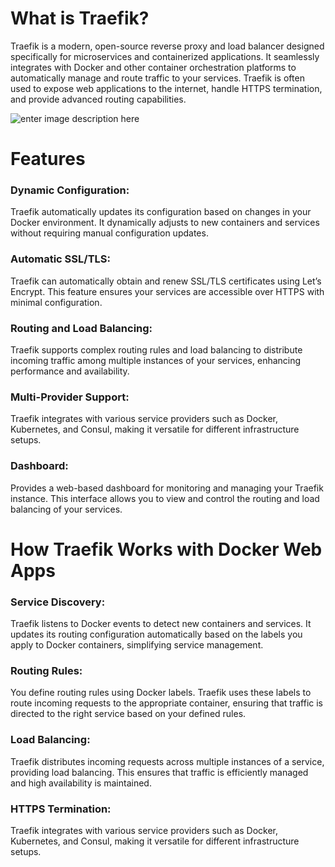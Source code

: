 
# **What is Traefik?**

Traefik is a modern, open-source reverse proxy and load balancer designed specifically for microservices and containerized applications. It seamlessly integrates with Docker and other container orchestration platforms to automatically manage and route traffic to your services. Traefik is often used to expose web applications to the internet, handle HTTPS termination, and provide advanced routing capabilities.

![enter image description here](https://doc.traefik.io/traefik/assets/img/providers/docker.png)

# **Features**

### **Dynamic Configuration**:

Traefik automatically updates its configuration based on changes in your Docker environment. It dynamically adjusts to new containers and services without requiring manual configuration updates.

### **Automatic SSL/TLS**:

Traefik can automatically obtain and renew SSL/TLS certificates using Let’s Encrypt. This feature ensures your services are accessible over HTTPS with minimal configuration.

### **Routing and Load Balancing**:
Traefik supports complex routing rules and load balancing to distribute incoming traffic among multiple instances of your services, enhancing performance and availability.

### **Multi-Provider Support**:
Traefik integrates with various service providers such as Docker, Kubernetes, and Consul, making it versatile for different infrastructure setups.

### **Dashboard**:
Provides a web-based dashboard for monitoring and managing your Traefik instance. This interface allows you to view and control the routing and load balancing of your services.


# **How Traefik Works with Docker Web Apps**

### Service Discovery:

Traefik listens to Docker events to detect new containers and services. It updates its routing configuration automatically based on the labels you apply to Docker containers, simplifying service management.

### Routing Rules:

You define routing rules using Docker labels. Traefik uses these labels to route incoming requests to the appropriate container, ensuring that traffic is directed to the right service based on your defined rules.

### Load Balancing:
Traefik distributes incoming requests across multiple instances of a service, providing load balancing. This ensures that traffic is efficiently managed and high availability is maintained.

###  HTTPS Termination: 
Traefik integrates with various service providers such as Docker, Kubernetes, and Consul, making it versatile for different infrastructure setups.











<!--stackedit_data:
eyJoaXN0b3J5IjpbMTUxMTUyNDA3NSwtMzQzNzY3NDgzXX0=
-->